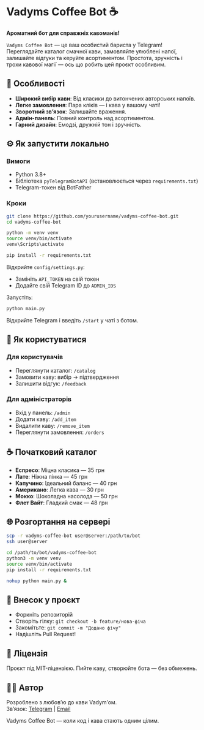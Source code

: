 
# Vadyms Coffee Bot ☕️

**Ароматний бот для справжніх кавоманів!**

`Vadyms Coffee Bot` — це ваш особистий бариста у Telegram! Переглядайте каталог смачної кави, замовляйте улюблені напої, залишайте відгуки та керуйте асортиментом. Простота, зручність і трохи кавової магії — ось що робить цей проєкт особливим.

## 🚀 Особливості

- **Широкий вибір кави**: Від класики до витончених авторських напоїв.
- **Легке замовлення**: Пара кліків — і кава у вашому чаті!
- **Зворотний зв’язок**: Залишайте враження.
- **Адмін-панель**: Повний контроль над асортиментом.
- **Гарний дизайн**: Емодзі, дружній тон і зручність.

## ⚙️ Як запустити локально

### Вимоги

- Python 3.8+
- Бібліотека `pyTelegramBotAPI` (встановлюється через `requirements.txt`)
- Telegram-токен від BotFather

### Кроки

```bash
git clone https://github.com/yourusername/vadyms-coffee-bot.git
cd vadyms-coffee-bot

python -m venv venv
source venv/bin/activate 
venv\Scripts\activate 

pip install -r requirements.txt
```

Відкрийте `config/settings.py`:

- Замініть `API_TOKEN` на свій токен
- Додайте свій Telegram ID до `ADMIN_IDS`

Запустіть:

```bash
python main.py
```

Відкрийте Telegram і введіть `/start` у чаті з ботом.

## 👥 Як користуватися

### Для користувачів

- Переглянути каталог: `/catalog`
- Замовити каву: вибір → підтвердження
- Залишити відгук: `/feedback`

### Для адміністраторів

- Вхід у панель: `/admin`
- Додати каву: `/add_item`
- Видалити каву: `/remove_item`
- Переглянути замовлення: `/orders`

## ☕️ Початковий каталог

- **Еспресо**: Міцна класика — 35 грн
- **Лате**: Ніжна пінка — 45 грн
- **Капучино**: Ідеальний баланс — 40 грн
- **Американо**: Легка кава — 30 грн
- **Мокко**: Шоколадна насолода — 50 грн
- **Флет Вайт**: Гладкий смак — 48 грн

## 🌐 Розгортання на сервері

```bash
scp -r vadyms-coffee-bot user@server:/path/to/bot
ssh user@server

cd /path/to/bot/vadyms-coffee-bot
python3 -m venv venv
source venv/bin/activate
pip install -r requirements.txt

nohup python main.py &
```

## 🤝 Внесок у проєкт

- Форкніть репозиторій
- Створіть гілку: `git checkout -b feature/нова-фіча`
- Закомітьте: `git commit -m "Додано фічу"`
- Надішліть Pull Request!

## 📄 Ліцензія

Проєкт під MIT-ліцензією. Пийте каву, створюйте бота — без обмежень.

## 👨‍💻 Автор

Розроблено з любов’ю до кави Vadym’ом.  
Зв’язок: [Telegram](#) | [Email](mailto:your.email@example.com)

Vadyms Coffee Bot — коли код і кава стають одним цілим.
